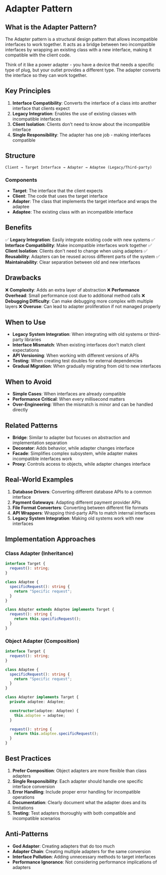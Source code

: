 # Adapter Pattern

## What is the Adapter Pattern?

The Adapter pattern is a structural design pattern that allows incompatible interfaces to work together. It acts as a bridge between two incompatible interfaces by wrapping an existing class with a new interface, making it compatible with the client code.

Think of it like a power adapter - you have a device that needs a specific type of plug, but your outlet provides a different type. The adapter converts the interface so they can work together.

## Key Principles

1. **Interface Compatibility**: Converts the interface of a class into another interface that clients expect
2. **Legacy Integration**: Enables the use of existing classes with incompatible interfaces
3. **Client Isolation**: Clients don't need to know about the incompatible interface
4. **Single Responsibility**: The adapter has one job - making interfaces compatible

## Structure

```
Client → Target Interface → Adapter → Adaptee (Legacy/Third-party)
```

### Components

- **Target**: The interface that the client expects
- **Client**: The code that uses the target interface
- **Adapter**: The class that implements the target interface and wraps the adaptee
- **Adaptee**: The existing class with an incompatible interface

## Benefits

✅ **Legacy Integration**: Easily integrate existing code with new systems
✅ **Interface Compatibility**: Make incompatible interfaces work together
✅ **Client Isolation**: Clients don't need to change when using adapters
✅ **Reusability**: Adapters can be reused across different parts of the system
✅ **Maintainability**: Clear separation between old and new interfaces

## Drawbacks

❌ **Complexity**: Adds an extra layer of abstraction
❌ **Performance Overhead**: Small performance cost due to additional method calls
❌ **Debugging Difficulty**: Can make debugging more complex with multiple layers
❌ **Overuse**: Can lead to adapter proliferation if not managed properly

## When to Use

- **Legacy System Integration**: When integrating with old systems or third-party libraries
- **Interface Mismatch**: When existing interfaces don't match client expectations
- **API Versioning**: When working with different versions of APIs
- **Testing**: When creating test doubles for external dependencies
- **Gradual Migration**: When gradually migrating from old to new interfaces

## When to Avoid

- **Simple Cases**: When interfaces are already compatible
- **Performance Critical**: When every millisecond matters
- **Over-Engineering**: When the mismatch is minor and can be handled directly

## Related Patterns

- **Bridge**: Similar to adapter but focuses on abstraction and implementation separation
- **Decorator**: Adds behavior, while adapter changes interface
- **Facade**: Simplifies complex subsystem, while adapter makes incompatible interfaces work
- **Proxy**: Controls access to objects, while adapter changes interface

## Real-World Examples

1. **Database Drivers**: Converting different database APIs to a common interface
2. **Payment Gateways**: Adapting different payment provider APIs
3. **File Format Converters**: Converting between different file formats
4. **API Wrappers**: Wrapping third-party APIs to match internal interfaces
5. **Legacy System Integration**: Making old systems work with new interfaces

## Implementation Approaches

### Class Adapter (Inheritance)
```typescript
interface Target {
  request(): string;
}

class Adaptee {
  specificRequest(): string {
    return "Specific request";
  }
}

class Adapter extends Adaptee implements Target {
  request(): string {
    return this.specificRequest();
  }
}
```

### Object Adapter (Composition)
```typescript
interface Target {
  request(): string;
}

class Adaptee {
  specificRequest(): string {
    return "Specific request";
  }
}

class Adapter implements Target {
  private adaptee: Adaptee;

  constructor(adaptee: Adaptee) {
    this.adaptee = adaptee;
  }

  request(): string {
    return this.adaptee.specificRequest();
  }
}
```

## Best Practices

1. **Prefer Composition**: Object adapters are more flexible than class adapters
2. **Single Responsibility**: Each adapter should handle one specific interface conversion
3. **Error Handling**: Include proper error handling for incompatible operations
4. **Documentation**: Clearly document what the adapter does and its limitations
5. **Testing**: Test adapters thoroughly with both compatible and incompatible scenarios

## Anti-Patterns

- **God Adapter**: Creating adapters that do too much
- **Adapter Chain**: Creating multiple adapters for the same conversion
- **Interface Pollution**: Adding unnecessary methods to target interfaces
- **Performance Ignorance**: Not considering performance implications of adapters 